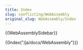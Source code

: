 ```yaml
---
title: Index
slug: conflicting/WebAssembly
original_slug: WebAssembly/Index
---
```

{{WebAssemblySidebar}}

{{Index("/ja/docs/WebAssembly")}}
